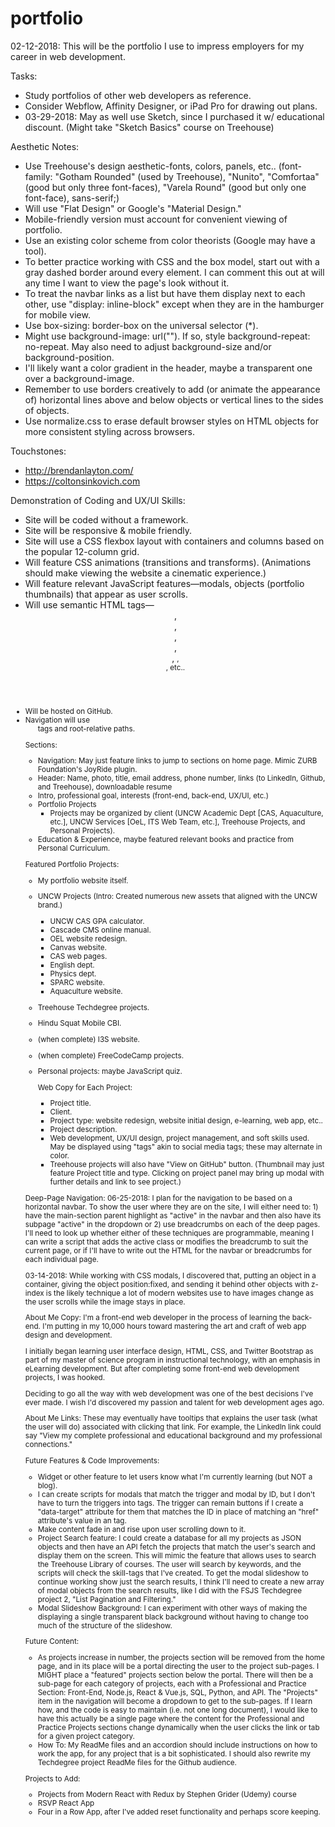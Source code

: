 # portfolio

02-12-2018: This will be the portfolio I use to impress employers for my career in web development.

Tasks:
- Study portfolios of other web developers as reference.
- Consider Webflow, Affinity Designer, or iPad Pro for drawing out plans.
- 03-29-2018: May as well use Sketch, since I purchased it w/ educational discount. (Might take "Sketch Basics" course on Treehouse)

Aesthetic Notes:
- Use Treehouse's design aesthetic-fonts, colors, panels, etc.. (font-family: "Gotham Rounded" (used by Treehouse), "Nunito", "Comfortaa" (good but only three font-faces), "Varela Round" (good but only one font-face), sans-serif;)
- Will use "Flat Design" or Google's "Material Design."
- Mobile-friendly version must account for convenient viewing of portfolio.
- Use an existing color scheme from color theorists (Google may have a tool).
- To better practice working with CSS and the box model, start out with a gray dashed border around every element. I can comment this out at will any time I want to view the page's look without it.
- To treat the navbar links as a list but have them display next to each other, use "display: inline-block" except when they are in the hamburger for mobile view.
- Use box-sizing: border-box on the universal selector (*).
- Might use background-image: url(""). If so, style background-repeat: no-repeat. May also need to adjust background-size and/or background-position.
- I'll likely want a color gradient in the header, maybe a transparent one over a background-image.
- Remember to use borders creatively to add (or animate the appearance of) horizontal lines above and below objects or vertical lines to the sides of objects.
- Use normalize.css to erase default browser styles on HTML objects for more consistent styling across browsers.

Touchstones:
- http://brendanlayton.com/
- https://coltonsinkovich.com

Demonstration of Coding and UX/UI Skills:
- Site will be coded without a framework.
- Site will be responsive & mobile friendly.
- Site will use a CSS flexbox layout with containers and columns based on the popular 12-column grid.
- Will feature CSS animations (transitions and transforms). (Animations should make viewing the website a cinematic experience.)
- Will feature relevant JavaScript features—modals, objects (portfolio thumbnails) that appear as user scrolls.
- Will use semantic HTML tags—<header>, <main>, <footer>, <section>, <aside>, <small>, <nav>, etc..
- Will be hosted on GitHub.
- Navigation will use <ul> tags and root-relative paths.

Sections:
- Navigation: May just feature links to jump to sections on home page. Mimic ZURB Foundation's JoyRide plugin.
- Header: Name, photo, title, email address, phone number, links (to LinkedIn, Github, and Treehouse), downloadable resume
- Intro, professional goal, interests (front-end, back-end, UX/UI, etc.)
- Portfolio Projects
  - Projects may be organized by client (UNCW Academic Dept [CAS, Aquaculture, etc.], UNCW Services [OeL, ITS Web Team, etc.], Treehouse Projects, and Personal Projects).
- Education & Experience, maybe featured relevant books and practice from Personal Curriculum.

Featured Portfolio Projects:
- My portfolio website itself.
- UNCW Projects (Intro: Created numerous new assets that aligned with the UNCW brand.)
  - UNCW CAS GPA calculator.
  - Cascade CMS online manual.
  - OEL website redesign.
  - Canvas website.
  - CAS web pages.
  - English dept.
  - Physics dept.
  - SPARC website.
  - Aquaculture website.
- Treehouse Techdegree projects.
- Hindu Squat Mobile CBI.
- (when complete) I3S website.
- (when complete) FreeCodeCamp projects.
- Personal projects: maybe JavaScript quiz.

  Web Copy for Each Project:
  - Project title.
  - Client.
  - Project type: website redesign, website initial design, e-learning, web app, etc..
  - Project description.
  - Web development, UX/UI design, project management, and soft skills used. May be displayed using "tags" akin to social media tags; these may alternate in color.
  - Treehouse projects will also have "View on GitHub" button.
  (Thumbnail may just feature Project title and type. Clicking on project panel may bring up modal with further details and link to see project.)

Deep-Page Navigation:
06-25-2018: I plan for the navigation to be based on a horizontal navbar. To show the user where they are on the site, I will either need to: 1) have the main-section parent highlight as "active" in the navbar and then also have its subpage "active" in the dropdown or 2) use breadcrumbs on each of the deep pages. I'll need to look up whether either of these techniques are programmable, meaning I can write a script that adds the active class or modifies the breadcrumb to suit the current page, or if I'll have to write out the HTML for the navbar or breadcrumbs for each individual page.

03-14-2018: While working with CSS modals, I discovered that, putting an object in a container, giving the object position:fixed, and sending it behind other objects with z-index is the likely technique a lot of modern websites use to have images change as the user scrolls while the image stays in place.

About Me Copy:
I'm a front-end web developer in the process of learning the back-end. I'm putting in my 10,000 hours toward mastering the art and craft of web app design and development.

I initially began learning user interface design, HTML, CSS, and Twitter Bootstrap as part of my master of science program in instructional technology, with an emphasis in eLearning development. But after completing some front-end web development projects, I was hooked.

Deciding to go all the way with web development was one of the best decisions I've ever made. I wish I'd discovered my passion and talent for web development ages ago.

About Me Links: These may eventually have tooltips that explains the user task (what the user will do) associated with clicking that link. For example, the LinkedIn link could say "View my complete professional  and educational background and my professional connections."



Future Features & Code Improvements:
- Widget or other feature to let users know what I'm currently learning (but NOT a blog).
- I can create scripts for modals that match the trigger and modal by ID, but I don't have to turn the triggers into <a> tags. The trigger can remain buttons if I create a "data-target" attribute for them that matches the ID in place of matching an "href" attribute's value in an <a> tag.
- Make content fade in and rise upon user scrolling down to it.
- Project Search feature: I could create a database for all my projects as JSON objects and then have an API fetch the projects that match the user's search and display them on the screen. This will mimic the feature that allows uses to search the Treehouse Library of courses. The user will search by keywords, and the scripts will check the skill-tags that I've created. To get the modal slideshow to continue working show just the search results, I think I'll need to create a new array of modal objects from the search results, like I did with the FSJS Techdegree project 2, "List Pagination and Filtering."
- Modal Slideshow Background: I can experiment with other ways of making the displaying a single transparent black background without having to change too much of the structure of the slideshow.

Future Content:
- As projects increase in number, the projects section will be removed from the home page, and in its place will be a portal directing the user to the project sub-pages. I MIGHT place a "featured" projects section below the portal. There will then be a sub-page for each category of projects, each with a Professional and Practice Section: Front-End, Node.js, React & Vue.js, SQL, Python, and API. The "Projects" item in the navigation will become a dropdown to get to the sub-pages. If I learn how, and the code is easy to maintain (i.e. not one long document), I would like to have this actually be a single page where the content for the Professional and Practice Projects sections change dynamically when the user clicks the link or tab for a given project category.
- How To: My ReadMe files and an accordion should include instructions on how to work the app, for any project that is a bit sophisticated. I should also rewrite my Techdegree project ReadMe files for the Github audience.

Projects to Add:
- Projects from Modern React with Redux by Stephen Grider (Udemy) course
- RSVP React App
- Four in a Row App, after I've added reset functionality and perhaps score keeping.
